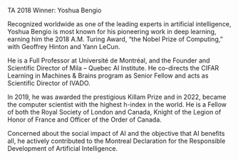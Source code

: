 TA 2018 Winner: Yoshua Bengio

Recognized worldwide as one of the leading experts in artificial intelligence, Yoshua Bengio is most known for his pioneering work in deep learning, earning him the 2018 A.M. Turing Award, “the Nobel Prize of Computing,” with Geoffrey Hinton and Yann LeCun.

He is a Full Professor at Université de Montréal, and the Founder and Scientific Director of Mila – Quebec AI Institute. He co-directs the CIFAR Learning in Machines & Brains program as Senior Fellow and acts as Scientific Director of IVADO.

In 2019, he was awarded the prestigious Killam Prize and in 2022, became the computer scientist with the highest h-index in the world. He is a Fellow of both the Royal Society of London and Canada, Knight of the Legion of Honor of France and Officer of the Order of Canada.

Concerned about the social impact of AI and the objective that AI benefits all, he actively contributed to the Montreal Declaration for the Responsible Development of Artificial Intelligence.